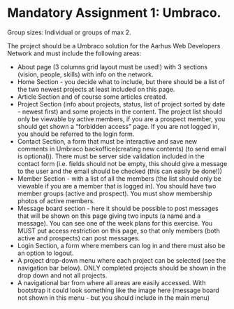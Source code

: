 # Mandatory Assignment 1: Umbraco.
Group sizes: Individual or groups of max 2.


The project should be a Umbraco solution for the Aarhus Web Developers Network and must include the following areas:


- About page (3 columns grid layout must be used!) with 3 sections (vision, people, skills) with  info on the network.
- Home Section - you decide what to include, but there should be a list of the two newest projects at least included on this page.
- Article Section and of course some articles created.
- Project Section (info about projects, status, list of project sorted by date - newest first) and some projects in the content. The project list should only be viewable by active members, if you are a prospect member, you should get shown a “forbidden access” page. If you are not logged in, you should be referred to the login form.
- Contact Section, a form that must be interactive and save new comments in Umbraco backoffice(creating new contents) (to send email is optional)). There must be server side validation included in the contact form (i.e. fields should not be empty, this should give a message to the user and the email should be checked (this can easily be done!))
- Member Section - with a list of all the members (the list should only be viewable if you are a member that is logged in). You should have two member groups (active and prospect). You must show membership photos of active members.
- Message board section - here it should be possible to post messages that will be shown on this page giving two inputs (a name and a message). You can see one of the week plans for this exercise. You MUST put access restriction on this page, so that only members (both active and prospects) can post messages. 
- Login Section, a form where members can log in and there must also be an option to logout.
- A project drop-down menu where each project can be selected (see the navigation bar below). ONLY completed projects should be shown in the drop down and not all projects.
- A navigational bar from where all areas are easily accessed. With bootstrap it could look something like the image here (message board not shown in this menu - but you should include in the main menu)
